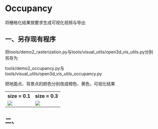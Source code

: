 # Occupancy
将栅格化结果按要求生成可视化视频与导出

## 一、另存现有程序
将tools/demo2_rasterization.py与tools/visual_utils/open3d_vis_utils.py分别另存为

tools/demo2_occupancy.py与tools/visual_utils/open3d_vis_utils_occupancy.py

把地面点、背景点的颜色分别改成橙色、黄色，可视化结果

<table>
    <tr>
            <th>size = 0.1</th>
            <th>size = 0.3</th>
    </tr>
    <tr>
        <td><img src=https://github.com/xingchenshanyao/VoxelNeXt/assets/116085226/ee87dd7b-a09b-4c14-8e37-2837f423160b /></td>
        <td><img src=https://github.com/xingchenshanyao/VoxelNeXt/assets/116085226/5f14c2ac-1fbb-4b66-bd25-2d4a76607bf9 /></td>
    </tr>
</table>

## 二、


